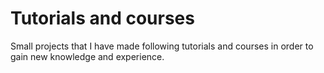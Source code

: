 # Tutorials and courses
Small projects that I have made following tutorials and courses in order to gain new knowledge and experience. 
